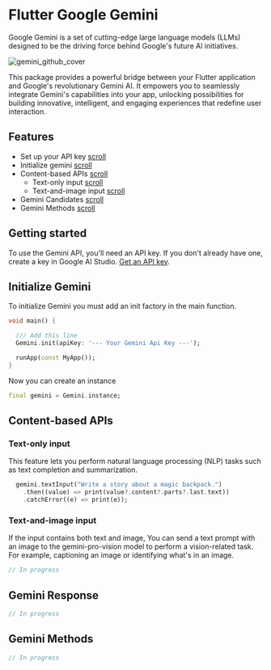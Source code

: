 # Flutter Google Gemini

Google Gemini is a set of cutting-edge large language models (LLMs) designed to be the driving force behind Google's future AI initiatives.

![gemini_github_cover](https://github.com/babakcode/flutter_gemini/assets/31356659/104a436c-cc1e-4523-aeeb-edfb50f87346)

This package provides a powerful bridge between your Flutter application and Google's revolutionary Gemini AI. It empowers you to seamlessly integrate Gemini's capabilities into your app, unlocking possibilities for building innovative, intelligent, and engaging experiences that redefine user interaction.



## Features

- Set up your API key [scroll](#getting-started)
- Initialize gemini [scroll](#initialize-gemini)
- Content-based APIs [scroll](#content-based-apis)
    - Text-only input [scroll](#text-only-input)
    - Text-and-image input [scroll](#text-and-image-input)
- Gemini Candidates [scroll](#gemini-response)
- Gemini Methods [scroll](#gemini-methods)



## Getting started

To use the Gemini API, you'll need an API key. If you don't already have one, create a key in Google AI Studio. [Get an API key](https://ai.google.dev/).

## Initialize Gemini

To initialize Gemini you must add an init factory in the main function.
```dart
void main() {

  /// Add this line
  Gemini.init(apiKey: '--- Your Gemini Api Key ---');

  runApp(const MyApp());
}
```

Now you can create an instance

```dart
final gemini = Gemini.instance;
```

## Content-based APIs

### Text-only input

This feature lets you perform natural language processing (NLP) tasks such as text completion and summarization.

```dart
  gemini.textInput("Write a story about a magic backpack.")
    .then((value) => print(value?.content?.parts?.last.text))
    .catchError((e) => print(e));
```

### Text-and-image input

If the input contains both text and image, You can send a text prompt with an image to the gemini-pro-vision model to perform a vision-related task. For example, captioning an image or identifying what's in an image.

```dart
// In progress
```


## Gemini Response

```dart
// In progress
```

## Gemini Methods

```dart
// In progress
```
